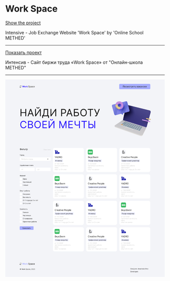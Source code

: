 # Work Space

[Show the project](https://tim2015web.github.io/WorkSpace/)

Intensive - Job Exchange Website 'Work Space' by 'Online School METHED'

---

[Показать проект](https://tim2015web.github.io/WorkSpace/)

Интенсив - Сайт биржи труда «Work Space» от "Онлайн-школа METHED"

---

<img src="screenshot.jpg" title="Screenshot" alt="HTML"/>